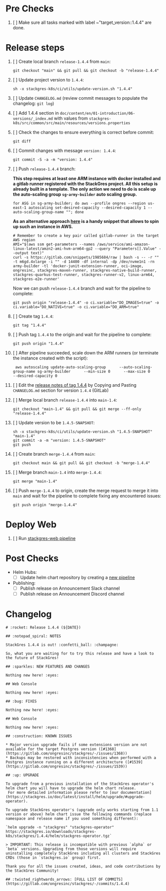<!--
Replace ${DATE} with `date +%Y-%m-%d`, ${VERSION} with the target StackGres version and run the following before any script snippet:

```
export DATE="$(date +%Y-%m-%d)" VERSION \
  && until [ -n "$VERSION" ]; do read -p 'Please set the target version: ' VERSION; done \
  && MINOR_VERSION="$(printf %s "$VERSION" | cut -d . -f 1-2)" \
  && NEXT_MINOR_VERSION="$(printf %s "$VERSION" | cut -d . -f 1).$(( $(printf %s "$VERSION" | cut -d . -f 2) + 1 ))" \
  && NEXT_PATCH_VERSION="$(printf %s "$VERSION" | cut -d . -f 1-2).$(( $(printf %s "$VERSION" | cut -d - -f 1 | cut -d . -f 3) + 1 ))" \
  && TO_REMOVE_MINOR_VERSION="$(printf %s "$VERSION" | cut -d . -f 1).$(( $(printf %s "$VERSION" | cut -d . -f 2) - 2 ))" \
  && IS_NEW_MINOR_VERSION="$(printf %s "$VERSION" | grep -q '\.0\(-.\+\)\?$' && printf true || printf false)" \
  && IS_UPGRADE_VERSION="$(printf %s "$VERSION" | grep -q '[-]\(alpha\|beta\)[0-9]\+$' && printf false || printf true)" \
  && echo "Target version $VERSION (minor $MINOR_VERSION) (is new minor: $IS_NEW_MINOR_VERSION) (is upgrade: $IS_UPGRADE_VERSION) (next minor: $NEXT_MINOR_VERSION) (removed minor: $TO_REMOVE_MINOR_VERSION)"
```

-->

# Pre Checks

1. [ ] Make sure all tasks marked with label ~"target_version::1.4.4" are done.

# Release steps

1. [ ] Create local branch `release-1.4.4` from `main`:
    ```
    git checkout "main" && git pull && git checkout -b "release-1.4.4"
    ```
1. [ ] Update project version to `1.4.4`:
    ```
    sh -x stackgres-k8s/ci/utils/update-version.sh "1.4.4"
    ```
1. [ ] Update `CHANGELOG.md` (review commit messages to populate the changelog: `git log`)
1. [ ] Add 1.4.4 section in `doc/content/en/01-introduction/06-versions/_index.md` with values from `stackgres-k8s/src/common/src/main/resources/versions.properties`
1. [ ] Check the changes to ensure everything is correct before commit:
    ```
    git diff
    ```
1. [ ] Commit changes with message `version: 1.4.4`:
    ```
    git commit -S -a -m "version: 1.4.4"
    ```
1. [ ] Push `release-1.4.4` branch:

     **This step requires at least one ARM instance with docker installed and a gitlab runner registered with the StackGres project. All this setup is already built in a template. The only action we need to do is scale up the auto-scaling group `sg-army-builder` auto scaling group.** 

     ```
     for ASG in sg-army-builder; do aws --profile ongres --region us-east-1 autoscaling set-desired-capacity --desired-capacity 1 --auto-scaling-group-name ""; done
     ```

     **As an alternative approach [here](https://gitlab.com/snippets/1985684) is a handy snippet that allows to spin up such an instance in AWS.**
     ```
     # Remember to create a key pair called gitlab-runner in the target AWS region
     AMI="$(aws ssm get-parameters --names /aws/service/ami-amazon-linux-latest/amzn2-ami-hvm-arm64-gp2 --query "Parameters[].Value" --output text)"
     curl -s https://gitlab.com/snippets/1985684/raw | bash -s -- -r "" -t m6gd.4xlarge -i "" -d 14400 -df internal -dp /dev/nvme1n1 -rn army-builder -tl 'docker-junit-extension-runner, oci-image, ongresinc, stackgres-maven-runner, stackgres-native-build-runner, stackgres-quarkus-test-runner, stackgres-runner-v2, linux-arm64, stackgres-e2e-runner'
     ```

     Now we can push `release-1.4.4` branch and wait for the pipeline to complete:
    ```
    git push origin "release-1.4.4" -o ci.variable="DO_IMAGES=true" -o ci.variable="DO_NATIVE=true" -o ci.variable="DO_ARM=true"
    ```
1. [ ] Create tag `1.4.4`:
    ```
    git tag "1.4.4"
    ```
1. [ ] Push tag `1.4.4` to the origin and wait for the pipeline to complete:
    ```
    git push origin "1.4.4"
    ```
1. [ ] After pipeline succeeded, scale down the ARM runners (or terminate the instance created with the script):
    ```
     aws autoscaling update-auto-scaling-group      --auto-scaling-group-name sg-army-builder      --min-size 0      --max-size 0       --desired-capacity 0
    ```
1. [ ] Edit the [release notes of tag 1.4.4](https://gitlab.com/ongresinc/stackgres/-/releases/new?tag_name=1.4.4) by Copying and Pasting `CHANGELOG.md` section for version `1.4.4` (GitLab)
1. [ ] Merge local branch `release-1.4.4` into `main-1.4`:
    ```
    git checkout "main-1.4" && git pull && git merge --ff-only "release-1.4.4"
    ```
1. [ ] Update version to be `1.4.5-SNAPSHOT`:
    ```
    sh -x stackgres-k8s/ci/utils/update-version.sh "1.4.5-SNAPSHOT" "main-1.4"
    git commit -a -m "version: 1.4.5-SNAPSHOT"
    git push
    ```
1. [ ] Create branch `merge-1.4.4` from `main`:
    ```
    git checkout main && git pull && git checkout -b "merge-1.4.4"
    ```
1. [ ] Merge branch `main-1.4` into `merge-1.4.4`:
    ```
    git merge "main-1.4"
    ```
1. [ ] Push `merge-1.4.4` to origin, create the merge request to merge it into `main` and wait for the pipeline to complete fixing any encountered issues:
    ```
    git push origin "merge-1.4.4"
    ```

# Deploy Web

1. [ ] Run [stackgres-web pipeline](https://gitlab.com/ongresinc/web/stackgres/-/pipelines/new)

# Post Checks

* Helm Hubs:
  * [ ] Update helm chart repository by creating a [new pipeline](https://gitlab.com/ongresinc/helm-charts/-/pipelines/new)

* Publishing:
  * [ ] Publish release on Announcement Slack channel
  * [ ] Publish release on Announcement Discord channel

# Changelog

~~~
# :rocket: Release 1.4.4 (${DATE})

## :notepad_spiral: NOTES

StackGres 1.4.4 is out! :confetti_ball: :champagne: 

So, what you are waiting for to try this release and have a look to the future of StackGres! 

## :sparkles: NEW FEATURES AND CHANGES

Nothing new here! :eyes:

## Web Console

Nothing new here! :eyes:

## :bug: FIXES

Nothing new here! :eyes:

## Web Console

Nothing new here! :eyes:

## :construction: KNOWN ISSUES

* Major version upgrade fails if some extensions version are not available for the target Postgres version ([#1368](https://gitlab.com/ongresinc/stackgres/-/issues/1368)) 
* Backups may be restored with inconsistencies when performed with a Postgres instance running on a different architecture ([#1539](https://gitlab.com/ongresinc/stackgres/-/issues/1539))

## :up: UPGRADE

To upgrade from a previous installation of the StackGres operator's helm chart you will have to upgrade the helm chart release.
 For more detailed information please refer to [our documentation](https://stackgres.io/doc/latest/install/helm/upgrade/#upgrade-operator).

To upgrade StackGres operator's (upgrade only works starting from 1.1 version or above) helm chart issue the following commands (replace namespace and release name if you used something different):

`helm upgrade -n "stackgres" "stackgres-operator" https://stackgres.io/downloads/stackgres-k8s/stackgres/1.4.4/helm/stackgres-operator.tgz`

> IMPORTANT: This release is incompatible with previous `alpha` or `beta` versions. Upgrading from those versions will require uninstalling completely StackGres including all clusters and StackGres CRDs (those in `stackgres.io` group) first.

Thank you for all the issues created, ideas, and code contributions by the StackGres Community!

## :twisted_rightwards_arrows: [FULL LIST OF COMMITS](https://gitlab.com/ongresinc/stackgres/-/commits/1.4.4)
~~~
